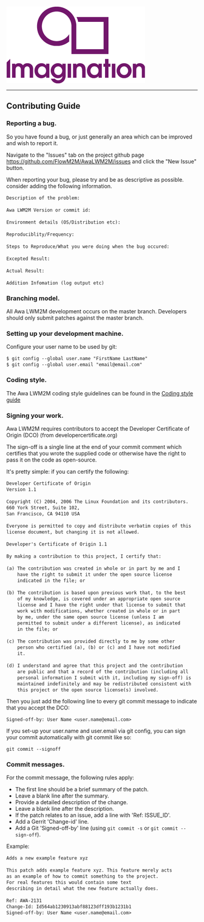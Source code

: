 
![](doc/img.png)

----

## Contributing Guide

### Reporting a bug.

So you have found a bug, or just generally an area which can be improved and wish to report it.

Navigate to the "Issues" tab on the project github page https://github.com/FlowM2M/AwaLWM2M/issues and click the "New Issue" button.

When reporting your bug, please try and be as descriptive as possible. consider adding the following information.

```
Description of the problem:

Awa LWM2M Version or commit id:

Environment details (OS/Distribution etc):

Reproduciblity/Frequency:

Steps to Reproduce/What you were doing when the bug occured:

Excepted Result:

Actual Result:

Addition Infomation (log output etc)
```

### Branching model.

All Awa LWM2M development occurs on the master branch. Developers should only submit patches against the master branch.

### Setting up your development machine.

Configure your user name to be used by git:

    $ git config --global user.name "FirstName LastName"
    $ git config --global user.email "email@email.com"

### Coding style.

The Awa LWM2M coding style guidelines can be found in the [Coding style guide](doc/coding_style.md)

### Signing your work.

Awa LWM2M requires contributors to accept the Developer Certificate of Origin (DCO) (from developercertificate.org)

The sign-off is a single line at the end of your commit comment which certifies that you wrote the supplied code or otherwise have the right to pass it on the code as open-source.

It's pretty simple: if you can certify the following:

```
Developer Certificate of Origin
Version 1.1

Copyright (C) 2004, 2006 The Linux Foundation and its contributors.
660 York Street, Suite 102,
San Francisco, CA 94110 USA

Everyone is permitted to copy and distribute verbatim copies of this
license document, but changing it is not allowed.

Developer's Certificate of Origin 1.1

By making a contribution to this project, I certify that:

(a) The contribution was created in whole or in part by me and I
    have the right to submit it under the open source license
    indicated in the file; or

(b) The contribution is based upon previous work that, to the best
    of my knowledge, is covered under an appropriate open source
    license and I have the right under that license to submit that
    work with modifications, whether created in whole or in part
    by me, under the same open source license (unless I am
    permitted to submit under a different license), as indicated
    in the file; or

(c) The contribution was provided directly to me by some other
    person who certified (a), (b) or (c) and I have not modified
    it.

(d) I understand and agree that this project and the contribution
    are public and that a record of the contribution (including all
    personal information I submit with it, including my sign-off) is
    maintained indefinitely and may be redistributed consistent with
    this project or the open source license(s) involved.
```

Then you just add the following line to every git commit message to indicate that you accept the DCO:

```
Signed-off-by: User Name <user.name@email.com>
```

If you set-up your user.name and user.email via git config, you can sign your commit automatically with git commit like so:

```
git commit --signoff
```

### Commit messages.

For the commit message, the following rules apply:

 * The first line should be a brief summary of the patch.
 * Leave a blank line after the summary.
 * Provide a detailed description of the change.
 * Leave a blank line after the description.
 * If the patch relates to an issue, add a line with 'Ref: ISSUE_ID'.
 * Add a Gerrit 'Change-id' line.
 * Add a Git 'Signed-off-by' line (using `git commit -s` or `git commit --sign-off`).

 Example:

    Adds a new example feature xyz

    This patch adds example feature xyz. This feature merely acts
    as an example of how to commit something to the project.
    For real features this would contain some text
    describing in detail what the new feature actually does.

    Ref: AWA-2131
    Change-Id: Id564ab1230913abf88123dff193b1231b1
    Signed-off-by: User Name <user.name@email.com>




